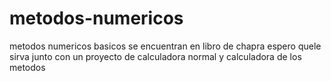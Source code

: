 # metodos-numericos
metodos numericos basicos se encuentran en libro de chapra espero quele sirva junto con un proyecto de calculadora normal y calculadora de los metodos 
